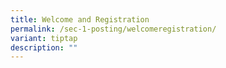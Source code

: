 ```yaml
---
title: Welcome and Registration
permalink: /sec-1-posting/welcomeregistration/
variant: tiptap
description: ""
---
```


